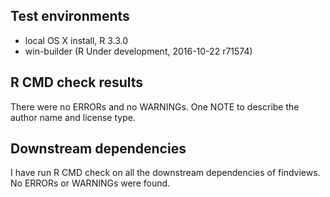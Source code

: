 ## Test environments
* local OS X install, R 3.3.0
* win-builder (R Under development, 2016-10-22 r71574)

## R CMD check results
There were no ERRORs and no WARNINGs.
One NOTE to describe the author name and license type.

## Downstream dependencies
I have run R CMD check on all the downstream dependencies of findviews.
No ERRORs or WARNINGs were found.
